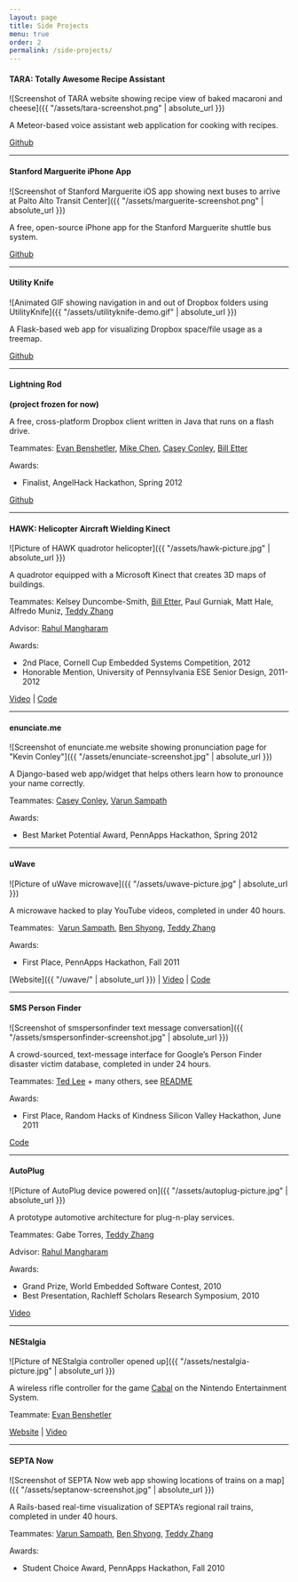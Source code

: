 ```yaml
---
layout: page
title: Side Projects
menu: true
order: 2
permalink: /side-projects/
---
```


#### TARA: Totally Awesome Recipe Assistant

![Screenshot of TARA website showing recipe view of baked macaroni and cheese]({{ "/assets/tara-screenshot.png" | absolute_url }})

A Meteor-based voice assistant web application for cooking with recipes.

[Github](https://github.com/kevincon/tara)

* * *

#### Stanford Marguerite iPhone App

![Screenshot of Stanford Marguerite iOS app showing next buses to arrive at Palto Alto Transit Center]({{ "/assets/marguerite-screenshot.png" | absolute_url }})

A free, open-source iPhone app for the Stanford Marguerite shuttle bus system.

[Github](https://github.com/cardinaldevs/marguerite-ios)

* * *

#### Utility Knife

![Animated GIF showing navigation in and out of Dropbox folders using UtilityKnife]({{ "/assets/utilityknife-demo.gif" | absolute_url }})

A Flask-based web app for visualizing Dropbox space/file usage as a treemap.

[Github](https://github.com/kevincon/utilityknife)

* * *

#### Lightning Rod

**(project frozen for now)**

A free, cross-platform Dropbox client written in Java that runs on a flash drive.

Teammates: [Evan Benshetler](http://www.linkedin.com/pub/evan-benshetler/17/930/715), [Mike Chen](http://www.linkedin.com/in/mixaelchen), [Casey Conley](http://www.linkedin.com/pub/casey-conley/45/637/867), [Bill Etter](http://williametter.com)

Awards:

*   Finalist, AngelHack Hackathon, Spring 2012

[Github](https://github.com/kevincon/lightningrod)

* * *

#### HAWK: Helicopter Aircraft Wielding Kinect

![Picture of HAWK quadrotor helicopter]({{ "/assets/hawk-picture.jpg" | absolute_url }})

A quadrotor equipped with a Microsoft Kinect that creates 3D maps of buildings.

Teammates: Kelsey Duncombe-Smith, [Bill Etter](http://williametter.com), Paul Gurniak, Matt Hale, Alfredo Muniz, [Teddy Zhang](https://www.linkedin.com/in/ted-zhang-a854b129/)

Advisor: [Rahul Mangharam](http://www.seas.upenn.edu/~rahulm/)

Awards:

*   2nd Place, Cornell Cup Embedded Systems Competition, 2012
*   Honorable Mention, University of Pennsylvania ESE Senior Design, 2011-2012

[Video](http://www.youtube.com/watch?&v=wP1rrjz6s6U) &#124; [Code](https://github.com/mlab/HAWK-daemons)

* * *

#### enunciate.me

![Screenshot of enunciate.me website showing pronunciation page for "Kevin Conley"]({{ "/assets/enunciate-screenshot.jpg" | absolute_url }})

A Django-based web app/widget that helps others learn how to pronounce your name correctly.

Teammates: [Casey Conley](http://www.linkedin.com/pub/casey-conley/45/637/867), [Varun Sampath](http://vsampath.com)

Awards:

*   Best Market Potential Award, PennApps Hackathon, Spring 2012

* * *

#### uWave

![Picture of uWave microwave]({{ "/assets/uwave-picture.jpg" | absolute_url }})

A microwave hacked to play YouTube videos, completed in under 40 hours.

Teammates:  [Varun Sampath](http://vsampath.com), [Ben Shyong](https://www.benshyong.com/), [Teddy Zhang](https://www.linkedin.com/in/ted-zhang-a854b129/)

Awards:

*   First Place, PennApps Hackathon, Fall 2011

[Website]({{ "/uwave/" | absolute_url }}) &#124; [Video](http://www.youtube.com/watch?&v=X5quQ_nnKFQ) &#124; [Code](https://github.com/vsampath/uWave)

* * *

#### SMS Person Finder

![Screenshot of smspersonfinder text message conversation]({{ "/assets/smspersonfinder-screenshot.jpg" | absolute_url }})

A crowd-sourced, text-message interface for Google’s Person Finder disaster victim database, completed in under 24 hours.

Teammates: [Ted Lee](http://www.tedlee.me/) \+ many others, see [README](https://github.com/dbro/smspersonfinder/blob/master/README)

Awards:

*   First Place, Random Hacks of Kindness Silicon Valley Hackathon, June 2011

[Code](https://github.com/dbro/smspersonfinder)

* * *

#### AutoPlug

![Picture of AutoPlug device powered on]({{ "/assets/autoplug-picture.jpg" | absolute_url }})

A prototype automotive architecture for plug-n-play services.

Teammates: Gabe Torres, [Teddy Zhang](https://www.linkedin.com/in/ted-zhang-a854b129/)

Advisor: [Rahul Mangharam](http://www.seas.upenn.edu/~rahulm/)

Awards:

*   Grand Prize, World Embedded Software Contest, 2010
*   Best Presentation, Rachleff Scholars Research Symposium, 2010

[Video](http://www.youtube.com/watch?v=Ah08y-Q0tBw)

* * *

#### NEStalgia

![Picture of NEStalgia controller opened up]({{ "/assets/nestalgia-picture.jpg" | absolute_url }})

A wireless rifle controller for the game [Cabal](http://en.wikipedia.org/wiki/Cabal_(video_game)) on the Nintendo Entertainment System.

Teammate: [Evan Benshetler](http://www.linkedin.com/pub/evan-benshetler/17/930/715)

[Website](http://www.cabalcontroller.blogspot.com) &#124; [Video](http://www.youtube.com/watch?&v=5rwVc6YgX8Y)

* * *

#### SEPTA Now

![Screenshot of SEPTA Now web app showing locations of trains on a map]({{ "/assets/septanow-screenshot.jpg" | absolute_url }})

A Rails-based real-time visualization of SEPTA’s regional rail trains, completed in under 40 hours.

Teammates: [Varun Sampath](http://vsampath.com), [Ben Shyong](https://www.benshyong.com/), [Teddy Zhang](https://www.linkedin.com/in/ted-zhang-a854b129/)

Awards:

*   Student Choice Award, PennApps Hackathon, Fall 2010

